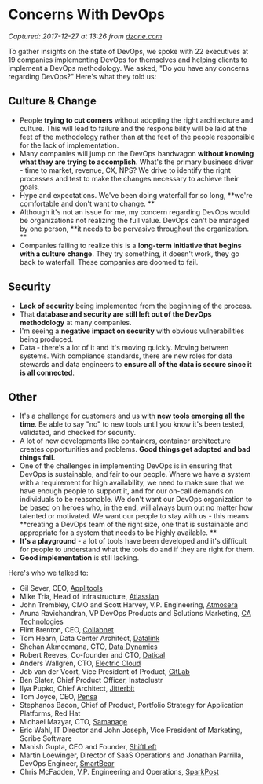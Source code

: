 # Concerns With DevOps

_Captured: 2017-12-27 at 13:26 from [dzone.com](https://dzone.com/articles/concerns-with-devops-1?edition=347123&utm_source=Daily%20Digest&utm_medium=email&utm_campaign=Daily%20Digest%202017-12-26)_

To gather insights on the state of DevOps, we spoke with 22 executives at 19 companies implementing DevOps for themselves and helping clients to implement a DevOps methodology. We asked, "Do you have any concerns regarding DevOps?" Here's what they told us:

## Culture & Change

  * People **trying to cut corners** without adopting the right architecture and culture. This will lead to failure and the responsibility will be laid at the feet of the methodology rather than at the feet of the people responsible for the lack of implementation. 
  * Many companies will jump on the DevOps bandwagon **without knowing what they are trying to accomplish**. What's the primary business driver - time to market, revenue, CX, NPS? We drive to identify the right processes and test to make the changes necessary to achieve their goals. 
  * Hype and expectations. We've been doing waterfall for so long, **we're comfortable and don't want to change. **
  * Although it's not an issue for me, my concern regarding DevOps would be organizations not realizing the full value. DevOps can't be managed by one person, **it needs to be pervasive throughout the organization. **
  * Companies failing to realize this is a **long-term initiative that begins with a culture change**. They try something, it doesn't work, they go back to waterfall. These companies are doomed to fail.

## **Security**

  * **Lack of security** being implemented from the beginning of the process. 
  * That **database and security are still left out of the DevOps methodology** at many companies.
  * I'm seeing a **negative impact on security** with obvious vulnerabilities being produced. 
  * Data - there's a lot of it and it's moving quickly. Moving between systems. With compliance standards, there are new roles for data stewards and data engineers to **ensure all of the data is secure since it is all connected**.

## Other

  * It's a challenge for customers and us with **new tools emerging all the time**. Be able to say "no" to new tools until you know it's been tested, validated, and checked for security.
  * A lot of new developments like containers, container architecture creates opportunities and problems. **Good things get adopted and bad things fail.**
  * One of the challenges in implementing DevOps is in ensuring that DevOps is sustainable, and fair to our people. Where we have a system with a requirement for high availability, we need to make sure that we have enough people to support it, and for our on-call demands on individuals to be reasonable. We don't want our DevOps organization to be based on heroes who, in the end, will always burn out no matter how talented or motivated. We want our people to stay with us - this means **creating a DevOps team of the right size, one that is sustainable and appropriate for a system that needs to be highly available. **
  * **It's a playground** - a lot of tools have been developed and it's difficult for people to understand what the tools do and if they are right for them.
  * **Good implementation** is still lacking.

Here's who we talked to:

  * Gil Sever, CEO, [Applitools](http://www.applitools.com/)
  * Mike Tria, Head of Infrastructure, [Atlassian](http://www.atlassian.com/)
  * John Trembley, CMO and Scott Harvey, V.P. Engineering, [Atmosera](http://www.atmosera.com/)
  * Aruna Ravichandran, VP DevOps Products and Solutions Marketing, [CA Technologies](http://www.ca.com/)
  * Flint Brenton, CEO, [Collabnet](http://www.collabnet.com/)
  * Tom Hearn, Data Center Architect, [Datalink](http://www.datalink.com/)
  * Shehan Akmeemana, CTO, [Data Dynamics](http://www.datadynamics.com/)
  * Robert Reeves, Co-founder and CTO, [Datical](http://www.datical.com/)
  * Anders Wallgren, CTO, [Electric Cloud](http://www.electriccloud.com/)
  * Job van der Voort, Vice President of Product, [GitLab](http://www.gitlab.com/)
  * Ben Slater, Chief Product Officer, Instaclustr
  * Ilya Pupko, Chief Architect, [Jitterbit](http://www.jitterbit.com/)
  * Tom Joyce, CEO, [Pensa](http://www.pensa.ai/)
  * Stephanos Bacon, Chief of Product, Portfolio Strategy for Application Platforms, Red Hat
  * Michael Mazyar, CTO, [Samanage](http://www.samanage.com/)
  * Eric Wahl, IT Director and John Joseph, Vice President of Marketing, Scribe Software
  * Manish Gupta, CEO and Founder, [ShiftLeft](http://www.shiftleft.io/)
  * Martin Loewinger, Director of SaaS Operations and Jonathan Parrilla, DevOps Engineer, [SmartBear](http://www.smartbear.com/)
  * Chris McFadden, V.P. Engineering and Operations, [SparkPost](http://www.sparkpost.com/)
